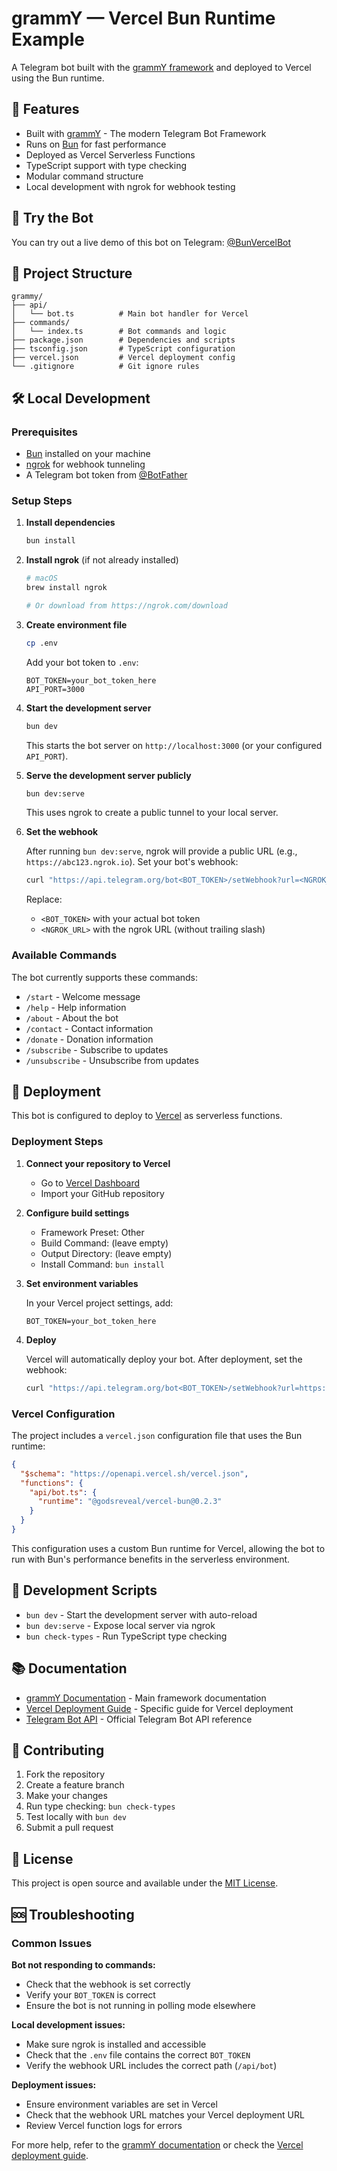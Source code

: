 # grammY — Vercel Bun Runtime Example

A Telegram bot built with the [grammY framework](https://grammy.dev/) and deployed to Vercel using the Bun runtime.

## 🚀 Features

- Built with [grammY](https://grammy.dev/) - The modern Telegram Bot Framework
- Runs on [Bun](https://bun.sh/) for fast performance
- Deployed as Vercel Serverless Functions
- TypeScript support with type checking
- Modular command structure
- Local development with ngrok for webhook testing

## 🤖 Try the Bot

You can try out a live demo of this bot on Telegram: [@BunVercelBot](https://t.me/BunVercelBot)

## 📁 Project Structure

```
grammy/
├── api/
│   └── bot.ts          # Main bot handler for Vercel
├── commands/
│   └── index.ts        # Bot commands and logic
├── package.json        # Dependencies and scripts
├── tsconfig.json       # TypeScript configuration
├── vercel.json         # Vercel deployment config
└── .gitignore          # Git ignore rules
```

## 🛠 Local Development

### Prerequisites

- [Bun](https://bun.sh/) installed on your machine
- [ngrok](https://ngrok.com/) for webhook tunneling
- A Telegram bot token from [@BotFather](https://t.me/BotFather)

### Setup Steps

1. **Install dependencies**

   ```bash
   bun install
   ```

2. **Install ngrok** (if not already installed)

   ```bash
   # macOS
   brew install ngrok

   # Or download from https://ngrok.com/download
   ```

3. **Create environment file**

   ```bash
   cp .env
   ```

   Add your bot token to `.env`:

   ```env
   BOT_TOKEN=your_bot_token_here
   API_PORT=3000
   ```

4. **Start the development server**

   ```bash
   bun dev
   ```

   This starts the bot server on `http://localhost:3000` (or your configured `API_PORT`).

5. **Serve the development server publicly**

   ```bash
   bun dev:serve
   ```

   This uses ngrok to create a public tunnel to your local server.

6. **Set the webhook**

   After running `bun dev:serve`, ngrok will provide a public URL (e.g., `https://abc123.ngrok.io`). Set your bot's webhook:

   ```bash
   curl "https://api.telegram.org/bot<BOT_TOKEN>/setWebhook?url=<NGROK_URL>/api/bot"
   ```

   Replace:

   - `<BOT_TOKEN>` with your actual bot token
   - `<NGROK_URL>` with the ngrok URL (without trailing slash)

### Available Commands

The bot currently supports these commands:

- `/start` - Welcome message
- `/help` - Help information
- `/about` - About the bot
- `/contact` - Contact information
- `/donate` - Donation information
- `/subscribe` - Subscribe to updates
- `/unsubscribe` - Unsubscribe from updates

## 🚀 Deployment

This bot is configured to deploy to [Vercel](https://vercel.com/) as serverless functions.

### Deployment Steps

1. **Connect your repository to Vercel**

   - Go to [Vercel Dashboard](https://vercel.com/dashboard)
   - Import your GitHub repository

2. **Configure build settings**

   - Framework Preset: Other
   - Build Command: (leave empty)
   - Output Directory: (leave empty)
   - Install Command: `bun install`

3. **Set environment variables**

   In your Vercel project settings, add:

   ```
   BOT_TOKEN=your_bot_token_here
   ```

4. **Deploy**

   Vercel will automatically deploy your bot. After deployment, set the webhook:

   ```bash
   curl "https://api.telegram.org/bot<BOT_TOKEN>/setWebhook?url=https://<YOUR_DOMAIN>/api/bot"
   ```

### Vercel Configuration

The project includes a `vercel.json` configuration file that uses the Bun runtime:

```json
{
  "$schema": "https://openapi.vercel.sh/vercel.json",
  "functions": {
    "api/bot.ts": {
      "runtime": "@godsreveal/vercel-bun@0.2.3"
    }
  }
}
```

This configuration uses a custom Bun runtime for Vercel, allowing the bot to run with Bun's performance benefits in the serverless environment.

## 🔧 Development Scripts

- `bun dev` - Start the development server with auto-reload
- `bun dev:serve` - Expose local server via ngrok
- `bun check-types` - Run TypeScript type checking

## 📚 Documentation

- [grammY Documentation](https://grammy.dev/) - Main framework documentation
- [Vercel Deployment Guide](https://grammy.dev/hosting/vercel) - Specific guide for Vercel deployment
- [Telegram Bot API](https://core.telegram.org/bots/api) - Official Telegram Bot API reference

## 🤝 Contributing

1. Fork the repository
2. Create a feature branch
3. Make your changes
4. Run type checking: `bun check-types`
5. Test locally with `bun dev`
6. Submit a pull request

## 📄 License

This project is open source and available under the [MIT License](LICENSE).

## 🆘 Troubleshooting

### Common Issues

**Bot not responding to commands:**

- Check that the webhook is set correctly
- Verify your `BOT_TOKEN` is correct
- Ensure the bot is not running in polling mode elsewhere

**Local development issues:**

- Make sure ngrok is installed and accessible
- Check that the `.env` file contains the correct `BOT_TOKEN`
- Verify the webhook URL includes the correct path (`/api/bot`)

**Deployment issues:**

- Ensure environment variables are set in Vercel
- Check that the webhook URL matches your Vercel deployment URL
- Review Vercel function logs for errors

For more help, refer to the [grammY documentation](https://grammy.dev/) or check the [Vercel deployment guide](https://grammy.dev/hosting/vercel).
